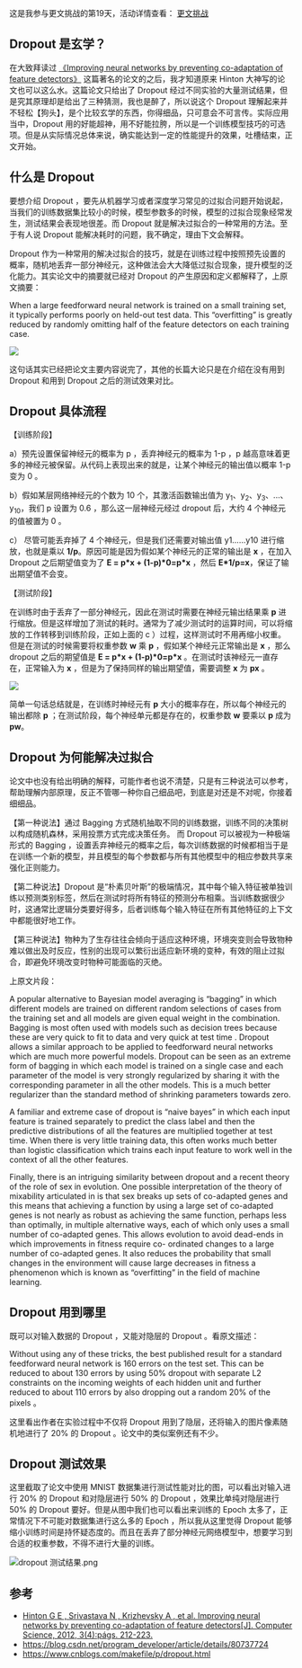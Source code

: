 这是我参与更文挑战的第19天，活动详情查看： [更文挑战](https://juejin.cn/post/6967194882926444557)

## Dropout 是玄学？
在大致拜读过 [《Improving neural networks by preventing co-adaptation of feature detectors》](https://arxiv.org/pdf/1207.0580.pdf) 这篇著名的论文的之后，我才知道原来 Hinton 大神写的论文也可以这么水。这篇论文只给出了 Dropout 经过不同实验的大量测试结果，但是究其原理却是给出了三种猜测，我也是醉了，所以说这个 Dropout 理解起来并不轻松【狗头】，是个比较玄学的东西，你得细品，只可意会不可言传。实际应用当中，Dropout 用的好能超神，用不好能拉胯，所以是一个训练模型技巧的可选项。但是从实际情况总体来说，确实能达到一定的性能提升的效果，吐槽结束，正文开始。

## 什么是 Dropout 
要想介绍 Dropout ，要先从机器学习或者深度学习常见的过拟合问题开始说起，当我们的训练数据集比较小的时候，模型参数多的时候，模型的过拟合现象经常发生，测试结果会表现地很差。而 Dropout 就是解决过拟合的一种常用的方法。至于有人说 Dropout 能解决耗时的问题，我不确定，理由下文会解释。

 Dropout 作为一种常用的解决过拟合的技巧，就是在训练过程中按照预先设置的概率，随机地丢弃一部分神经元，这种做法会大大降低过拟合现象，提升模型的泛化能力。其实论文中的摘要就已经对 Dropout 的产生原因和定义都解释了，上原文摘要：

When a large feedforward neural network is trained on a small training set, it typically performs poorly on held-out test data. This “overfitting” is greatly reduced by randomly omitting half of the feature detectors on each training case. 


![](https://gimg2.baidu.com/image_search/src=http%3A%2F%2Fwww.sosoba.org%2Fdata%2Fattachment%2Fforum%2F201804%2F11%2F132923xgdpp3gtofzrizuu.jpg&refer=http%3A%2F%2Fwww.sosoba.org&app=2002&size=f9999,10000&q=a80&n=0&g=0n&fmt=jpeg?sec=1626662377&t=a790415696b3ae76c0c6a5607665466b)


这句话其实已经把论文主要内容说完了，其他的长篇大论只是在介绍在没有用到 Dropout 和用到 Dropout 之后的测试效果对比。

## Dropout 具体流程
【训练阶段】

a）预先设置保留神经元的概率为 p ，丢弃神经元的概率为 1-p ，p 越高意味着更多的神经元被保留。从代码上表现出来的就是，让某个神经元的输出值以概率 1-p 变为 0 。

b）假如某层网络神经元的个数为 10 个，其激活函数输出值为 y<sub>1</sub>、y<sub>2</sub>、y<sub>3</sub>、...、y<sub>10</sub>，我们 p 设置为 0.6 ，那么这一层神经元经过 dropout 后，大约 4 个神经元的值被置为 0 。

c） 尽管可能丢弃掉了 4 个神经元，但是我们还需要对输出值 y1……y10 进行缩放，也就是乘以 **1/p**。原因可能是因为假如某个神经元的正常的输出是 **x** ，在加入 Dropout 之后期望值变为了 **E = p\*x + (1-p)\*0=p\*x** ，然后 **E\*1/p=x**，保证了输出期望值不会变。

【测试阶段】

在训练时由于丢弃了一部分神经元，因此在测试时需要在神经元输出结果乘 **p** 进行缩放。但是这样增加了测试的耗时。通常为了减少测试时的运算时间，可以将缩放的工作转移到训练阶段，正如上面的 c ）过程，这样测试时不用再缩小权重。但是在测试的时候需要将权重参数 **w** 乘 **p** ，假如某个神经元正常输出是 **x** ，那么 dropout 之后的期望值是 **E = p\*x + (1-p)\*0=p\*x** 。在测试时该神经元一直存在，正常输入为 **x** ，但是为了保持同样的输出期望值，需要调整 **x** 为 **px** 。  

![](https://p3-juejin.byteimg.com/tos-cn-i-k3u1fbpfcp/91acb661840b450392facbd1dd338016~tplv-k3u1fbpfcp-zoom-1.image)

简单一句话总结就是，在训练时神经元有 **p** 大小的概率存在，所以每个神经元的输出都除 **p** ；在测试阶段，每个神经单元都是存在的，权重参数 **w** 要乘以 **p** 成为 **pw**。

## Dropout 为何能解决过拟合
 
论文中也没有给出明确的解释，可能作者也说不清楚，只是有三种说法可以参考，帮助理解内部原理，反正不管哪一种你自己细品吧，到底是对还是不对呢，你接着细细品。

【第一种说法】通过 Bagging 方式随机抽取不同的训练数据，训练不同的决策树以构成随机森林，采用投票方式完成决策任务。 而 Dropout 可以被视为一种极端形式的 Bagging ，设置丢弃神经元的概率之后，每次训练数据的时候都相当于是在训练一个新的模型，并且模型的每个参数都与所有其他模型中的相应参数共享来强化正则能力。

【第二种说法】Dropout 是“朴素贝叶斯”的极端情况，其中每个输入特征被单独训练以预测类别标签，然后在测试时将所有特征的预测分布相乘。当训练数据很少时，这通常比逻辑分类要好得多，后者训练每个输入特征在所有其他特征的上下文中都能很好地工作。

【第三种说法】物种为了生存往往会倾向于适应这种环境，环境突变则会导致物种难以做出及时反应，性别的出现可以繁衍出适应新环境的变种，有效的阻止过拟合，即避免环境改变时物种可能面临的灭绝。


上原文片段：

A popular alternative to Bayesian model averaging is “bagging” in which different models are trained on different random selections of cases from the training set and all models are given equal weight in the combination. Bagging is most often used with models such as decision trees because these are very quick to fit to data and very quick at test time . Dropout allows a similar approach to be applied to feedforward neural networks which are much more powerful models. Dropout can be seen as an extreme form of bagging in which each model is trained on a single case and each parameter of the model is very strongly regularized by sharing it with the corresponding parameter in all the other models. This is a much better regularizer than the standard method of shrinking parameters towards zero.

A familiar and extreme case of dropout is “naive bayes” in which each input feature is trained separately to predict the class label and then the predictive distributions of all the features are multiplied together at test time. When there is very little training data, this often works much better than logistic classification which trains each input feature to work well in the context of
all the other features.

Finally, there is an intriguing similarity between dropout and a recent theory of the role of sex in evolution. One possible interpretation of the theory of mixability articulated in is that sex breaks up sets of co-adapted genes and this means that achieving a function by using a large set of co-adapted genes is not nearly as robust as achieving the same function, perhaps less than optimally, in multiple alternative ways, each of which only uses a small number of co-adapted genes. This allows evolution to avoid dead-ends in which improvements in fitness require co- ordinated changes to a large number of co-adapted genes. It also reduces the probability that small changes in the environment will cause large decreases in fitness a phenomenon which is known as “overfitting” in the field of machine learning.



## Dropout 用到哪里
既可以对输入数据的 Dropout ，又能对隐层的 Dropout 。看原文描述：

Without using any of these tricks, the best published result for a standard feedforward neural network is 160 errors on the test set. This can be reduced to about 130 errors by using 50% dropout with separate L2 constraints on the incoming weights of each hidden unit and further reduced to about 110 errors by also dropping out a random 20% of the pixels 。

这里看出作者在实验过程中不仅将 Dropout 用到了隐层，还将输入的图片像素随机地进行了 20% 的 Dropout 。论文中的类似案例还有不少。
 


## Dropout 测试效果

这里截取了论文中使用 MNIST 数据集进行测试性能对比的图，可以看出对输入进行 20% 的 Dropout 和对隐层进行 50% 的 Dropout ，效果比单纯对隐层进行 50% 的 Dropout 要好。但是从图中我们也可以看出来训练的 Epoch 太多了，正常情况下不可能对数据集进行这么多的 Epoch ，所以我从这里觉得 Dropout 能够缩小训练时间是持怀疑态度的。而且在丢弃了部分神经元网络模型中，想要学习到合适的权重参数，不得不进行大量的训练。


![dropout 测试结果.png](https://p6-juejin.byteimg.com/tos-cn-i-k3u1fbpfcp/ed7718edf0b0444d8b5376952df1d84a~tplv-k3u1fbpfcp-watermark.image)
 

## 参考
* [Hinton G E ,  Srivastava N ,  Krizhevsky A , et al. Improving neural networks by preventing co-adaptation of feature detectors[J]. Computer Science, 2012, 3(4):págs. 212-223.](https://arxiv.org/pdf/1207.0580.pdf)
* https://blog.csdn.net/program_developer/article/details/80737724
* https://www.cnblogs.com/makefile/p/dropout.html
